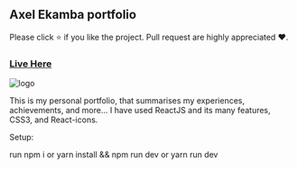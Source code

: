 ## Axel Ekamba portfolio

Please click ⭐ if you like the project. Pull request are highly appreciated ❤️.

### [Live Here](https://ekambaportfolio.netlify.app/)

![logo](https://i.ibb.co/37s7F4t/a.png)

This is my personal portfolio, that summarises my experiences, achievements, and more... I have used ReactJS and its many features, CSS3, and React-icons.

Setup:

run npm i or yarn install && npm run dev or yarn run dev

